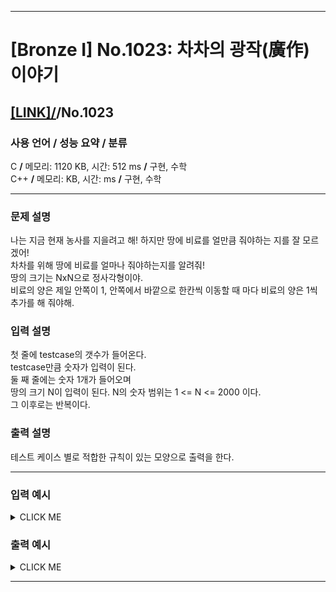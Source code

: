 <hr>

# [Bronze I] No.1023: 차차의 광작(廣作) 이야기 

## [[LINK]/](http://ascode.org/problem.php?id=1023)/No.1023 

### 사용 언어 / 성능 요약 / 분류 

C **/** 메모리: 1120 KB, 시간: 512 ms **/** 구현, 수학 <br>
C++ **/** 메모리:  KB, 시간:  ms **/** 구현, 수학 <br>

<hr>

### 문제 설명 

나는 지금 현재 농사를 지을려고 해! 하지만 땅에 비료를 얼만큼 줘야하는 지를 잘 모르겠어! <br>
차차를 위해 땅에 비료를 얼마나 줘야하는지를 알려줘! <br>
땅의 크기는 NxN으로 정사각형이야. <br>
비료의 양은 제일 안쪽이 1, 안쪽에서 바깥으로 한칸씩 이동할 때 마다 비료의 양은 1씩 추가를 해 줘야해. <br>

### 입력 설명 

첫 줄에 testcase의 갯수가 들어온다. <br>
testcase만큼 숫자가 입력이 된다. <br>
둘 째 줄에는 숫자 1개가 들어오며 <br>
땅의 크기 N이 입력이 된다. N의 숫자 범위는 1 <= N <= 2000 이다. <br>
그 이후로는 반복이다. <br>

### 출력 설명 

테스트 케이스 별로 적합한 규칙이 있는 모양으로 출력을 한다. <br>

<hr>

### 입력 예시

<details><summary>CLICK ME</summary>
<pre>
<strong>3
1
4
5</strong>
</pre>
</details>

### 출력 예시

<details><summary>CLICK ME</summary>
<pre>
<strong>1
2222
2112
2112
2222
33333
32223
32123
32223
33333</strong>
</pre>
</details>

<hr>

